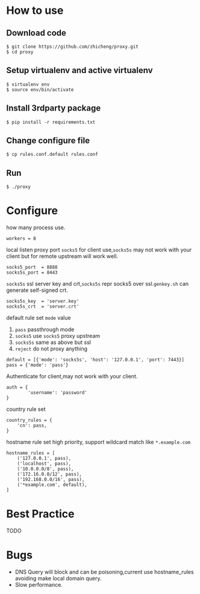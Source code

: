# How to use

## Download code

	$ git clone https://github.com/zhicheng/proxy.git
	$ cd proxy

## Setup virtualenv and active virtualenv

	$ virtualenv env
	$ source env/bin/activate

## Install 3rdparty package

	$ pip install -r requirements.txt

## Change configure file

	$ cp rules.conf.default rules.conf

## Run 

	$ ./proxy

# Configure


how many process use.

	workers = 8

local listen proxy port `socks5` for client use,`socks5s` may not work with your client but for remote upstream will work well.

	socks5_port  = 8888
	socks5s_port = 8443

`socks5s` ssl server key and crt,`socks5s` repr socks5 over ssl.`genkey.sh` can generate self-signed crt.

	socks5s_key  = 'server.key'
	socks5s_crt  = 'server.crt'

default rule set `mode` value

1. `pass` passthrough mode
2. `socks5` use `socks5` proxy upstream
3. `socks5s` same as above but ssl
4. `reject` do not proxy anything


```
default = [{'mode': 'socks5s', 'host': '127.0.0.1', 'port': 7443}]
pass = {'mode': 'pass'}
```


Authenticate for client,may not work with your client.

	auth = {
        	'username': 'password'
	}

country rule set

	country_rules = {
		'cn': pass,
	}

hostname rule set high priority, support wildcard match like `*.example.com` 

	hostname_rules = [
		('127.0.0.1', pass),
		('localhost', pass),
		('10.0.0.0/8', pass),
		('172.16.0.0/12', pass),
		('192.168.0.0/16', pass),
		('*example.com', default),
	]

# Best Practice

TODO

# Bugs

* DNS Query will block and can be poisoning,current use hostname_rules avoiding make local domain query.
* Slow performance.

